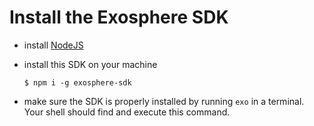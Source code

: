 # Install the Exosphere SDK

* install [NodeJS](https://nodejs.org)

* install this SDK on your machine

  ```
  $ npm i -g exosphere-sdk
  ```

* make sure the SDK is properly installed by running `exo` in a terminal.
  Your shell should find and execute this command.
